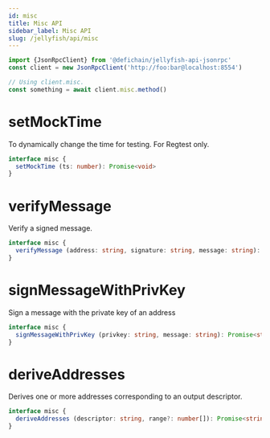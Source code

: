 ```yaml
---
id: misc
title: Misc API
sidebar_label: Misc API
slug: /jellyfish/api/misc
---
```


```js
import {JsonRpcClient} from '@defichain/jellyfish-api-jsonrpc'
const client = new JsonRpcClient('http://foo:bar@localhost:8554')

// Using client.misc.
const something = await client.misc.method()
```

# setMockTime

To dynamically change the time for testing. For Regtest only.

```ts title="client.misc.setMockTime()"
interface misc {
  setMockTime (ts: number): Promise<void>
}
```

# verifyMessage

Verify a signed message.

```ts title="client.misc.verifyMessage()"
interface misc {
  verifyMessage (address: string, signature: string, message: string): Promise<boolean>
}
```

# signMessageWithPrivKey

Sign a message with the private key of an address

```ts title="client.misc.signMessageWithPrivKey()"
interface misc {
  signMessageWithPrivKey (privkey: string, message: string): Promise<string>
}
```

# deriveAddresses

Derives one or more addresses corresponding to an output descriptor.

```ts title="client.misc.deriveAddresses()"
interface misc {
  deriveAddresses (descriptor: string, range?: number[]): Promise<string[]>
}
```